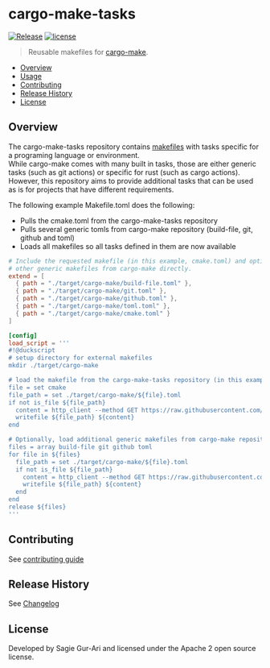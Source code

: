 # cargo-make-tasks

[![Release](https://img.shields.io/github/v/release/sagiegurari/cargo-make-tasks)](https://github.com/sagiegurari/cargo-make-tasks/releases)
[![license](https://img.shields.io/github/license/sagiegurari/cargo-make-tasks)](https://github.com/sagiegurari/cargo-make-tasks/blob/master/LICENSE)

> Reusable makefiles for [cargo-make](https://sagiegurari.github.io/cargo-make/).

* [Overview](#overview)
* [Usage](#usage)
* [Contributing](.github/CONTRIBUTING.md)
* [Release History](CHANGELOG.md)
* [License](#license)

<a name="overview"></a>
## Overview
The cargo-make-tasks repository contains [makefiles](https://github.com/sagiegurari/cargo-make/blob/master/src/lib/descriptor/makefiles/) with tasks specific for a programing language or environment.<br>
While cargo-make comes with many built in tasks, those are either generic tasks (such as git actions) or specific for rust (such as cargo actions).<br>
However, this repository aims to provide additional tasks that can be used as is for projects that have different requirements.

<a name="usage"></a>

The following example Makefile.toml does the following:

* Pulls the cmake.toml from the cargo-make-tasks repository
* Pulls several generic tomls from cargo-make repository (build-file, git, github and toml)
* Loads all makefiles so all tasks defined in them are now available

```toml
# Include the requested makefile (in this example, cmake.toml) and optionally also
# other generic makefiles from cargo-make directly.
extend = [
  { path = "./target/cargo-make/build-file.toml" },
  { path = "./target/cargo-make/git.toml" },
  { path = "./target/cargo-make/github.toml" },
  { path = "./target/cargo-make/toml.toml" },
  { path = "./target/cargo-make/cmake.toml" }
]

[config]
load_script = '''
#!@duckscript
# setup directory for external makefiles
mkdir ./target/cargo-make

# load the makefile from the cargo-make-tasks repository (in this example, cmake.toml)
file = set cmake
file_path = set ./target/cargo-make/${file}.toml
if not is_file ${file_path}
  content = http_client --method GET https://raw.githubusercontent.com/sagiegurari/cargo-make-tasks/master/src/${file}.toml
  writefile ${file_path} ${content}
end

# Optionally, load additional generic makefiles from cargo-make repository
files = array build-file git github toml
for file in ${files}
  file_path = set ./target/cargo-make/${file}.toml
  if not is_file ${file_path}
    content = http_client --method GET https://raw.githubusercontent.com/sagiegurari/cargo-make/master/src/lib/descriptor/makefiles/${file}.toml
    writefile ${file_path} ${content}
  end
end
release ${files}
'''
```

## Contributing
See [contributing guide](.github/CONTRIBUTING.md)

<a name="history"></a>
## Release History

See [Changelog](CHANGELOG.md)

<a name="license"></a>
## License
Developed by Sagie Gur-Ari and licensed under the Apache 2 open source license.
